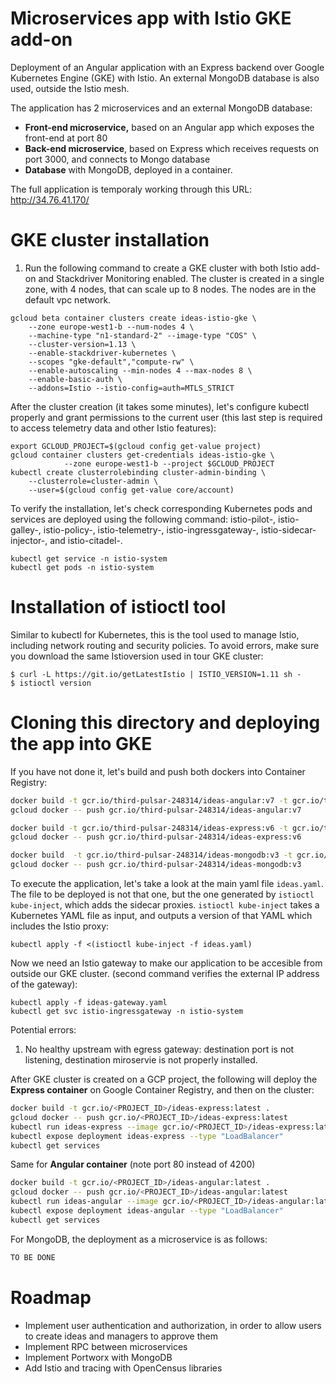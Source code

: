 # Microservices app with Istio GKE add-on

Deployment of an Angular application with an Express backend over Google Kubernetes Engine (GKE) with Istio.
An external MongoDB database is also used, outside the Istio mesh.

The application has 2 microservices and an external MongoDB database:
- **Front-end microservice,** based on an Angular app which exposes the front-end at port 80
- **Back-end microservice**, based on Express which receives requests on port 3000, and connects to Mongo database
- **Database** with MongoDB, deployed in a container.

The full application is temporaly working through this URL: http://34.76.41.170/

# GKE cluster installation

1) Run the following command to create a GKE cluster with both Istio add-on and Stackdriver Monitoring enabled. The cluster is created in a single zone, with 4 nodes, that can scale up to 8 nodes. The nodes are in the default vpc network.

```
gcloud beta container clusters create ideas-istio-gke \
    --zone europe-west1-b --num-nodes 4 \
    --machine-type "n1-standard-2" --image-type "COS" \
    --cluster-version=1.13 \
    --enable-stackdriver-kubernetes \
    --scopes "gke-default","compute-rw" \
    --enable-autoscaling --min-nodes 4 --max-nodes 8 \
    --enable-basic-auth \
    --addons=Istio --istio-config=auth=MTLS_STRICT
```

After the cluster creation (it takes some minutes), let's configure kubectl properly
and grant permissions to the current user (this last step is required to access telemetry data and other Istio features):

```
export GCLOUD_PROJECT=$(gcloud config get-value project)
gcloud container clusters get-credentials ideas-istio-gke \
            --zone europe-west1-b --project $GCLOUD_PROJECT
kubectl create clusterrolebinding cluster-admin-binding \
    --clusterrole=cluster-admin \
    --user=$(gcloud config get-value core/account)
```

To verify the installation, let's check corresponding Kubernetes pods and services are deployed using the following command:
istio-pilot-, istio-galley-, istio-policy-, istio-telemetry-, istio-ingressgateway-, istio-sidecar-injector-, and istio-citadel-.
```
kubectl get service -n istio-system
kubectl get pods -n istio-system
```

# Installation of istioctl tool

Similar to kubectl for Kubernetes, this is the tool used to manage Istio, including network routing and security policies.
To avoid errors, make sure you download the same Istioversion used in tour GKE cluster:
```
$ curl -L https://git.io/getLatestIstio | ISTIO_VERSION=1.11 sh -
$ istioctl version
```

# Cloning this directory and deploying the app into GKE

If you have not done it, let's build and push both dockers into Container Registry:

```bash
docker build -t gcr.io/third-pulsar-248314/ideas-angular:v7 -t gcr.io/third-pulsar-248314/ideas-angular:latest .
gcloud docker -- push gcr.io/third-pulsar-248314/ideas-angular:v7

docker build -t gcr.io/third-pulsar-248314/ideas-express:v6 -t gcr.io/third-pulsar-248314/ideas-express:latest .
gcloud docker -- push gcr.io/third-pulsar-248314/ideas-express:v6 

docker build  -t gcr.io/third-pulsar-248314/ideas-mongodb:v3 -t gcr.io/third-pulsar-248314/ideas-mongodb:latest .
gcloud docker -- push gcr.io/third-pulsar-248314/ideas-mongodb:v3
```

To execute the application, let's take a look at the main yaml file `ideas.yaml`.
The file to be deployed is not that one, but the one generated by `istioctl kube-inject`, which adds the sidecar proxies. `istioctl kube-inject` takes a Kubernetes YAML file as input, and outputs a version of that YAML which includes the Istio proxy:
```
kubectl apply -f <(istioctl kube-inject -f ideas.yaml)
```

Now we need an Istio gateway to make our application to be accesible from outside our GKE cluster.
(second command verifies the external IP address of the gateway): 
```
kubectl apply -f ideas-gateway.yaml
kubectl get svc istio-ingressgateway -n istio-system
```




Potential errors:
1) No healthy upstream with egress gateway: destination port is not listening, destination miroservie is not properly installed.

After GKE cluster is created  on a GCP project, the following will deploy the **Express container** on Google Container Registry, and then on the cluster:



```bash
docker build -t gcr.io/<PROJECT_ID>/ideas-express:latest .
gcloud docker -- push gcr.io/<PROJECT_ID>/ideas-express:latest 
kubectl run ideas-express --image gcr.io/<PROJECT_ID>/ideas-express:latest --port 3000
kubectl expose deployment ideas-express --type "LoadBalancer" 
kubectl get services
```

Same for **Angular container** (note port 80 instead of 4200)
```bash
docker build -t gcr.io/<PROJECT_ID>/ideas-angular:latest .
gcloud docker -- push gcr.io/<PROJECT_ID>/ideas-angular:latest 
kubectl run ideas-angular --image gcr.io/<PROJECT_ID>/ideas-angular:latest --port 80
kubectl expose deployment ideas-angular --type "LoadBalancer" 
kubectl get services
```

For MongoDB, the deployment as a microservice is as follows:
```bash
TO BE DONE
```

# Roadmap
- Implement user authentication and authorization, in order to allow users to create ideas and managers to approve them
- Implement RPC between microservices
- Implement Portworx with MongoDB
- Add Istio and tracing with OpenCensus libraries